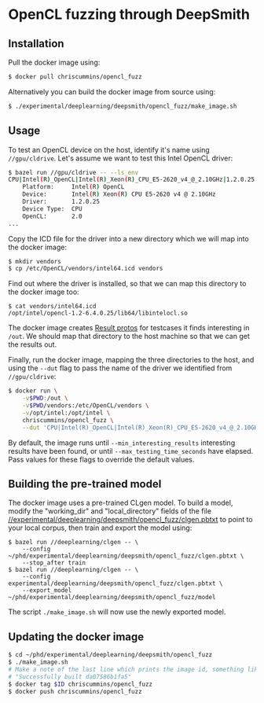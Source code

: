 # OpenCL fuzzing through DeepSmith


## Installation

Pull the docker image using:

```sh
$ docker pull chriscummins/opencl_fuzz
```

Alternatively you can build the docker image from source using:

```sh
$ ./experimental/deeplearning/deepsmith/opencl_fuzz/make_image.sh
```

## Usage

To test an OpenCL device on the host, identify it's name using `//gpu/cldrive`.
Let's assume we want to test this Intel OpenCL driver:

```sh
$ bazel run //gpu/cldrive -- --ls_env
CPU|Intel(R)_OpenCL|Intel(R)_Xeon(R)_CPU_E5-2620_v4_@_2.10GHz|1.2.0.25|2.0
    Platform:     Intel(R) OpenCL
    Device:       Intel(R) Xeon(R) CPU E5-2620 v4 @ 2.10GHz
    Driver:       1.2.0.25
    Device Type:  CPU
    OpenCL:       2.0
...
```

Copy the ICD file for the driver into a new directory which we will map into the
docker image:

```sh
$ mkdir vendors
$ cp /etc/OpenCL/vendors/intel64.icd vendors
```

Find out where the driver is installed, so that we can map this directory to the
docker image too:

```
$ cat vendors/intel64.icd
/opt/intel/opencl-1.2-6.4.0.25/lib64/libintelocl.so
```

The docker image creates
[Result protos](/deeplearning/deepsmith/proto/deepsmith.proto) for testcases
it finds interesting in `/out`. We should map that directory to the host
machine so that we can get the results out.

Finally, run the docker image, mapping the three directories to the host, and
using the `--dut` flag to pass the name of the driver we identified from
`//gpu/cldrive`:

```sh
$ docker run \
    -v$PWD:/out \
    -v$PWD/vendors:/etc/OpenCL/vendors \
    -v/opt/intel:/opt/intel \
    chriscummins/opencl_fuzz \
    --dut 'CPU|Intel(R)_OpenCL|Intel(R)_Xeon(R)_CPU_E5-2620_v4_@_2.10GHz|1.2.0.25|2.0'
```

By default, the image runs until `--min_interesting_results` interesting results
have been found, or until `--max_testing_time_seconds` have elapsed. Pass values
for these flags to override the default values.


## Building the pre-trained model

The docker image uses a pre-trained CLgen model. To build a model, modify the
"working_dir" and "local_directory" fields of the file
[//experimental/deeplearning/deepsmith/opencl_fuzz/clgen.pbtxt](experimental/deeplearning/deepsmith/opencl_fuzz/clgen.pbtxt)
to point to your local corpus, then train and export the model using:

```
$ bazel run //deeplearning/clgen -- \
    --config ~/phd/experimental/deeplearning/deepsmith/opencl_fuzz/clgen.pbtxt \
    --stop_after train
$ bazel run //deeplearning/clgen -- \
    --config experimental/deeplearning/deepsmith/opencl_fuzz/clgen.pbtxt \
    --export_model ~/phd/experimental/deeplearning/deepsmith/opencl_fuzz/model
```

The script `./make_image.sh` will now use the newly exported model.


## Updating the docker image

```sh
$ cd ~/phd/experimental/deeplearning/deepsmith/opencl_fuzz
$ ./make_image.sh
# Make a note of the last line which prints the image id, something like:
# "Successfully built da07586b1fa5"
$ docker tag $ID chriscummins/opencl_fuzz
$ docker push chriscummins/opencl_fuzz
```
